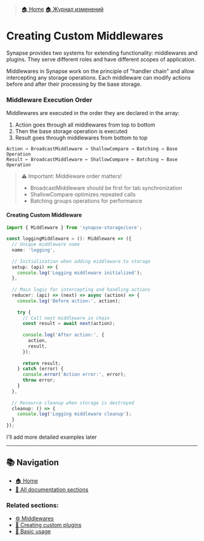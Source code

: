 > [🏠 Home](../../README.md)
> [🏠 Журнал изменений](../../CHANGELOG.md)

# Creating Custom Middlewares

Synapse provides two systems for extending functionality: middlewares and plugins. They serve different roles and have different scopes of application.

Middlewares in Synapse work on the principle of "handler chain" and allow intercepting any storage operations. Each middleware can modify actions before and after their processing by the base storage.


### Middleware Execution Order

Middlewares are executed in the order they are declared in the array:
1. Action goes through all middlewares from top to bottom
2. Then the base storage operation is executed
3. Result goes through middlewares from bottom to top

```
Action → BroadcastMiddleware → ShallowCompare → Batching → Base Operation
Result ← BroadcastMiddleware ← ShallowCompare ← Batching ← Base Operation
```

> ⚠️ Important: Middleware order matters!
> - BroadcastMiddleware should be first for tab synchronization
> - ShallowCompare optimizes repeated calls
> - Batching groups operations for performance

#### Creating Custom Middleware

```typescript
import { Middleware } from 'synapse-storage/core';

const loggingMiddleware = (): Middleware => ({
  // Unique middleware name
  name: 'logging',
  
  // Initialization when adding middleware to storage
  setup: (api) => {
    console.log('Logging middleware initialized');
  },
  
  // Main logic for intercepting and handling actions
  reducer: (api) => (next) => async (action) => {
    console.log('Before action:', action);
    
    try {
      // Call next middleware in chain
      const result = await next(action);
      
      console.log('After action:', {
        action,
        result,
      });
      
      return result;
    } catch (error) {
      console.error('Action error:', error);
      throw error;
    }
  },
  
  // Resource cleanup when storage is destroyed
  cleanup: () => {
    console.log('Logging middleware cleanup');
  }
});
```

I'll add more detailed examples later

___


## 📚 Navigation

- [🏠 Home](../../README.md)
- [📖 All documentation sections](../../README.md#-documentation)

### Related sections:
- [⚙️ Middlewares](./middlewares.md)
- [🔌 Creating custom plugins](./custom-plugins.md)
- [🚀 Basic usage](./basic-usage.md)
